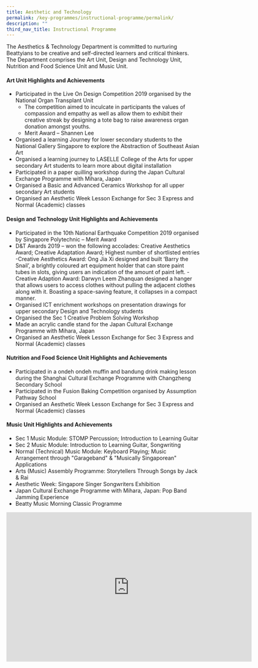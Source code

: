 ```yaml
---
title: Aesthetic and Technology
permalink: /key-programmes/instructional-programme/permalink/
description: ""
third_nav_title: Instructional Programme
---
```

The Aesthetics &amp; Technology Department is committed to nurturing Beattyians to be creative and self-directed learners and critical thinkers. The Department comprises the Art Unit, Design and Technology Unit, Nutrition and Food Science Unit and Music Unit.

#### **Art Unit Highlights and Achievements**
- Participated in the Live On Design Competition 2019 organised by the National Organ Transplant Unit
	- The competition aimed to inculcate in participants the values of compassion and empathy as well as allow them to exhibit their creative streak by designing a tote bag to raise awareness organ donation amongst youths.
	-	Merit Award – Shannen Lee
-	Organised a learning Journey for lower secondary students to the National Gallery Singapore to explore the Abstraction of Southeast Asian Art
-	Organised a learning journey to LASELLE College of the Arts for upper secondary Art students to learn more about digital installation
-	Participated in a paper quilling workshop during the Japan Cultural Exchange Programme with Mihara, Japan
-	Organised a Basic and Advanced Ceramics Workshop for all upper secondary Art students
-	Organised an Aesthetic Week Lesson Exchange for Sec 3 Express and Normal (Academic) classes

#### **Design and Technology Unit Highlights and Achievements**
-	Participated in the 10th National Earthquake Competition 2019 organised by Singapore Polytechnic – Merit Award
-	D&amp;T Awards 2019 – won the following accolades: Creative Aesthetics Award; Creative Adaptation Award; Highest number of shortlisted entries
		-Creative Aesthetics Award: Ong Jia Xi designed and built ‘Barry the Snail’, a brightly coloured art equipment holder that can store paint tubes in slots, giving users an indication of the amount of paint left.
		- Creative Adaption Award: Darwyn Leem Zhanquan designed a hanger that allows users to access clothes without pulling the adjacent clothes along with it. Boasting a space-saving feature, it collapses in a compact manner.
-	Organised ICT enrichment workshops on presentation drawings for upper secondary Design and Technology students
-	Organised the Sec 1 Creative Problem Solving Workshop
-	Made an acrylic candle stand for the Japan Cultural Exchange Programme with Mihara, Japan
-	Organised an Aesthetic Week Lesson Exchange for Sec 3 Express and Normal (Academic) classes

#### **Nutrition and Food Science Unit Highlights and Achievements**
-	Participated in a ondeh ondeh muffin and bandung drink making lesson during the Shanghai Cultural Exchange Programme with Changzheng Secondary School
-	Participated in the Fusion Baking Competition organised by Assumption Pathway School
-	Organised an Aesthetic Week Lesson Exchange for Sec 3 Express and Normal (Academic) classes

#### **Music Unit Highlights and Achievements**
-	Sec 1 Music Module: STOMP Percussion; Introduction to Learning Guitar
-	Sec 2 Music Module: Introduction to Learning Guitar, Songwriting
-	Normal (Technical) Music Module: Keyboard Playing; Music Arrangement through "Garageband" &amp; "Musically Singaporean" Applications
-	Arts (Music) Assembly Programme: Storytellers Through Songs by Jack &amp; Rai
-	Aesthetic Week: Singapore Singer Songwriters Exhibition
-	Japan Cultural Exchange Programme with Mihara, Japan: Pop Band Jamming Experience 
-	Beatty Music Morning Classic Programme

<iframe src="https://docs.google.com/presentation/d/e/2PACX-1vS2WRh9i4qauxWOefTqbeMIiBziZq_VMuSOgKZvl_KhOK0KtFLDT5M_nQIoRWLOwGufUEMnaHpIeRVI/embed?start=true&amp;loop=true&amp;delayms=3000" frameborder="0" width="640" height="389" allowfullscreen="true"></iframe>